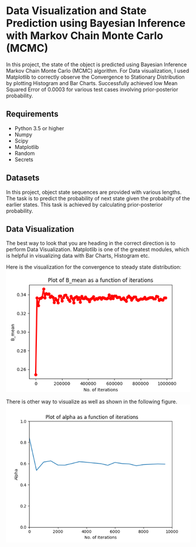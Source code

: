 # Data Visualization and State Prediction using Bayesian Inference with Markov Chain Monte Carlo (MCMC)
In this project, the state of the object is predicted using Bayesian Inference Markov Chain Monte Carlo (MCMC) algorithm. For Data visualization, I used Matplotlib to correctly observe the Convergence to Stationary Distribution by plotting Histogram and Bar Charts. Successfully achieved low Mean Squared Error of 0.0003 for various test cases involving prior-posterior probability.

## Requirements
* Python 3.5 or higher
* Numpy
* Scipy
* Matplotlib
* Random
* Secrets

## Datasets
In this project, object state sequences are provided with various lengths. The task is to predict the probability of next state given the probabilty of the earlier states.
This task is achieved by calculating prior-posterior probability.

## Data Visualization
The best way to look that you are heading in the correct direction is to perform Data Visualization. Matplotlib is one of the greatest modules, which is helpful in visualizing data with Bar Charts, Histogram etc.

Here is the visualization for the convergence to steady state distribution:
![Convergence to Stationary Distribution](https://github.com/kedarvkunte/Data-Visualization-and-State-Prediction-using-Bayesian-Inference-with-Markov-Chain-Monte-Carlo/blob/master/Plots/Plot%20of%20B_mean%20vs%20Iterations%20for%201000000%20iterations.png)

There is other way to visualize as well as shown in the following figure.
![Convergence to Stationary Distribution other way round](https://github.com/kedarvkunte/Data-Visualization-and-State-Prediction-using-Bayesian-Inference-with-Markov-Chain-Monte-Carlo/blob/master/Plots/Plot%20of%20alpha%20as%20function%20of%20iterations.png)




